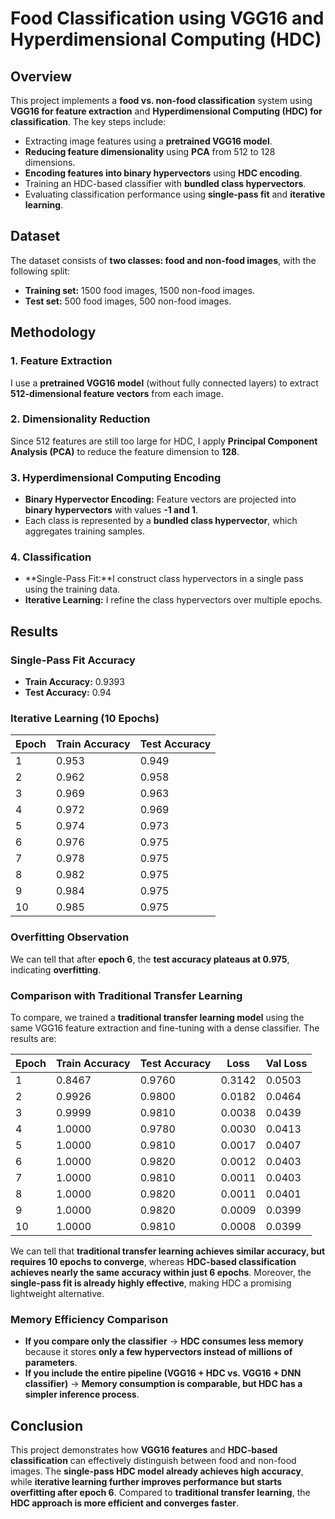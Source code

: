 # Food Classification using VGG16 and Hyperdimensional Computing (HDC)

## Overview
This project implements a **food vs. non-food classification** system using **VGG16 for feature extraction** and **Hyperdimensional Computing (HDC) for classification**. The key steps include:
- Extracting image features using a **pretrained VGG16 model**.
- **Reducing feature dimensionality** using **PCA** from 512 to 128 dimensions.
- **Encoding features into binary hypervectors** using **HDC encoding**.
- Training an HDC-based classifier with **bundled class hypervectors**.
- Evaluating classification performance using **single-pass fit** and **iterative learning**.

## Dataset
The dataset consists of **two classes: food and non-food images**, with the following split:
- **Training set:** 1500 food images, 1500 non-food images.
- **Test set:** 500 food images, 500 non-food images.

## Methodology
### 1. Feature Extraction
I use a **pretrained VGG16 model** (without fully connected layers) to extract **512-dimensional feature vectors** from each image.

### 2. Dimensionality Reduction
Since 512 features are still too large for HDC, I apply **Principal Component Analysis (PCA)** to reduce the feature dimension to **128**.

### 3. Hyperdimensional Computing Encoding
- **Binary Hypervector Encoding:** Feature vectors are projected into **binary hypervectors** with values **-1 and 1**.
- Each class is represented by a **bundled class hypervector**, which aggregates training samples.

### 4. Classification
- **Single-Pass Fit:**I construct class hypervectors in a single pass using the training data.
- **Iterative Learning:** I refine the class hypervectors over multiple epochs.

## Results
### Single-Pass Fit Accuracy
- **Train Accuracy:** 0.9393
- **Test Accuracy:** 0.94

### Iterative Learning (10 Epochs)
| Epoch | Train Accuracy | Test Accuracy |
|-------|---------------|--------------|
| 1     | 0.953         | 0.949        |
| 2     | 0.962         | 0.958        |
| 3     | 0.969         | 0.963        |
| 4     | 0.972         | 0.969        |
| 5     | 0.974         | 0.973        |
| 6     | 0.976         | 0.975        |
| 7     | 0.978         | 0.975        |
| 8     | 0.982         | 0.975        |
| 9     | 0.984         | 0.975        |
| 10    | 0.985         | 0.975        |

### Overfitting Observation
We can tell that after **epoch 6**, the **test accuracy plateaus at 0.975**, indicating **overfitting**.

### Comparison with Traditional Transfer Learning
To compare, we trained a **traditional transfer learning model** using the same VGG16 feature extraction and fine-tuning with a dense classifier. The results are:

| Epoch | Train Accuracy | Test Accuracy | Loss  | Val Loss |
|-------|---------------|--------------|------|---------|
| 1     | 0.8467        | 0.9760       | 0.3142 | 0.0503  |
| 2     | 0.9926        | 0.9800       | 0.0182 | 0.0464  |
| 3     | 0.9999        | 0.9810       | 0.0038 | 0.0439  |
| 4     | 1.0000        | 0.9780       | 0.0030 | 0.0413  |
| 5     | 1.0000        | 0.9810       | 0.0017 | 0.0407  |
| 6     | 1.0000        | 0.9820       | 0.0012 | 0.0403  |
| 7     | 1.0000        | 0.9810       | 0.0011 | 0.0403  |
| 8     | 1.0000        | 0.9820       | 0.0011 | 0.0401  |
| 9     | 1.0000        | 0.9820       | 0.0009 | 0.0399  |
| 10    | 1.0000        | 0.9810       | 0.0008 | 0.0399  |

We can tell that **traditional transfer learning achieves similar accuracy, but requires 10 epochs to converge**, whereas **HDC-based classification achieves nearly the same accuracy within just 6 epochs**. Moreover, the **single-pass fit is already highly effective**, making HDC a promising lightweight alternative.

### Memory Efficiency Comparison
- **If you compare only the classifier** → **HDC consumes less memory** because it stores **only a few hypervectors instead of millions of parameters**.
- **If you include the entire pipeline (VGG16 + HDC vs. VGG16 + DNN classifier)** → **Memory consumption is comparable, but HDC has a simpler inference process**.

## Conclusion
This project demonstrates how **VGG16 features** and **HDC-based classification** can effectively distinguish between food and non-food images. The **single-pass HDC model already achieves high accuracy**, while **iterative learning further improves performance but starts overfitting after epoch 6**. Compared to **traditional transfer learning**, the **HDC approach is more efficient and converges faster**.

